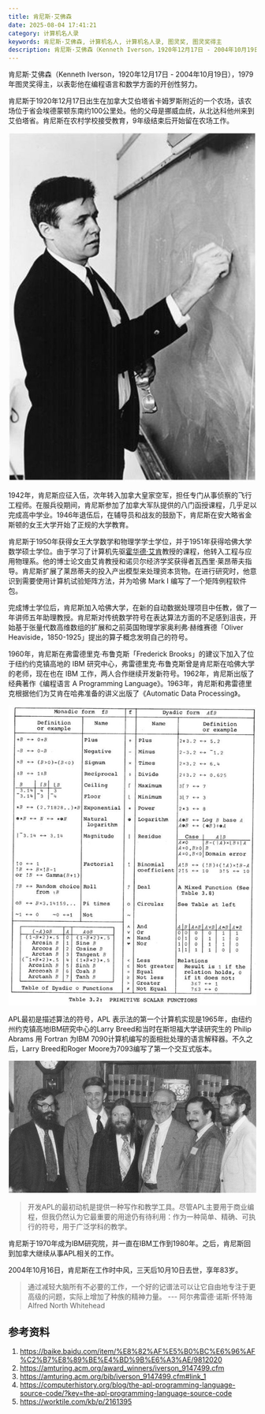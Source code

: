 ```yaml
---
title: 肯尼斯·艾佛森
date: 2025-08-04 17:41:21
category: 计算机名人录
keywords: 肯尼斯·艾佛森, 计算机名人, 计算机名人录, 图灵奖, 图灵奖得主
description: 肯尼斯·艾佛森（Kenneth Iverson，1920年12月17日 - 2004年10月19日），1979年图灵奖得主，以表彰他在编程语言和数学方面的开创性努力。
---
```


肯尼斯·艾佛森（Kenneth Iverson，1920年12月17日 - 2004年10月19日），1979年图灵奖得主，以表彰他在编程语言和数学方面的开创性努力。

肯尼斯于1920年12月17日出生在加拿大艾伯塔省卡姆罗斯附近的一个农场，该农场位于省会埃德蒙顿东南约100公里处。他的父母是挪威血统，从北达科他州来到艾伯塔省。肯尼斯在农村学校接受教育，9年级结束后开始留在农场工作。

![Kenneth in Harvard University](20250804-kenneth-iverson/APLSC_Ken_Iverson-728x1024.jpg)

1942年，肯尼斯应征入伍，次年转入加拿大皇家空军，担任专门从事侦察的飞行工程师。在服兵役期间，肯尼斯参加了加拿大军队提供的八门函授课程，几乎足以完成高中学业。1946年退伍后，在辅导员和战友的鼓励下，肯尼斯在安大略省金斯顿的女王大学开始了正规的大学教育。

肯尼斯于1950年获得女王大学数学和物理学学士学位，并于1951年获得哈佛大学数学硕士学位。由于学习了计算机先驱[霍华德·艾肯](http://edulinks.cn/2021/01/23/20210124-howard-aiken/)教授的课程，他转入工程与应用物理系。他的博士论文由艾肯教授和诺贝尔经济学奖获得者瓦西里·莱昂蒂夫指导。肯尼斯扩展了莱昂蒂夫的投入产出模型来处理资本货物。在进行研究时，他意识到需要使用计算机试验矩阵方法，并为哈佛 Mark I 编写了一个矩阵例程软件包。

完成博士学位后，肯尼斯加入哈佛大学，在新的自动数据处理项目中任教，做了一年讲师五年助理教授。肯尼斯对传统数学符号在表达算法方面的不足感到沮丧，开始基于张量代数高维数组的扩展和之前英国物理学家奥利弗·赫维赛德「Oliver Heaviside，1850-1925」提出的算子概念发明自己的符号。

1960年，肯尼斯在弗雷德里克·布鲁克斯「Frederick Brooks」的建议下加入了位于纽约约克镇高地的 IBM 研究中心，弗雷德里克·布鲁克斯曾是肯尼斯在哈佛大学的老师，现在也在 IBM 工作，两人合作继续开发新符号。1962年，肯尼斯出版了经典著作《编程语言 A Programming Language》。1963年，肯尼斯和弗雷德里克根据他们为艾肯在哈弗准备的讲义出版了《Automatic Data Processing》。

![img](20250804-kenneth-iverson/APLSC_Tables1.jpg)

APL最初是描述算法的符号，APL 表示法的第一个计算机实现是1965年，由纽约州约克镇高地IBM研究中心的Larry Breed和当时在斯坦福大学读研究生的 Philip Abrams 用 Fortran 为IBM 7090计算机编写的面相批处理的语言解释器。不久之后，Larry Breed和Roger Moore为7093编写了第一个交互式版本。

![早期APL开发人员](20250804-kenneth-iverson/APLSC_iverson_team-1.jpg)

> 开发APL的最初动机是提供一种写作和教学工具。尽管APL主要用于商业编程，但我仍然认为它最重要的用途仍有待利用：作为一种简单、精确、可执行的符号，用于广泛学科的教学。

肯尼斯于1970年成为IBM研究院，并一直在IBM工作到1980年。之后，肯尼斯回到加拿大继续从事APL相关的工作。

2004年10月16日，肯尼斯在工作时中风，三天后10月10日去世，享年83岁。

> 通过减轻大脑所有不必要的工作，一个好的记谱法可以让它自由地专注于更高级的问题，实际上增加了种族的精神力量。 --- 阿尔弗雷德·诺斯·怀特海 Alfred North Whitehead


## 参考资料
1. https://baike.baidu.com/item/%E8%82%AF%E5%B0%BC%E6%96%AF%C2%B7%E8%89%BE%E4%BD%9B%E6%A3%AE/9812020
2. https://amturing.acm.org/award_winners/iverson_9147499.cfm
3. https://amturing.acm.org/bib/iverson_9147499.cfm#link_1
4. https://computerhistory.org/blog/the-apl-programming-language-source-code/?key=the-apl-programming-language-source-code
5. https://worktile.com/kb/p/2161395